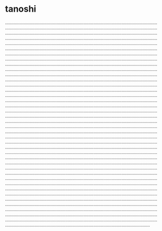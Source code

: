# tanoshi

..........................................................................................................................................................................................................................................................................................................................................................................................................................................................................................................................................................................................................................................................................................................................................................................................................................................................................................................................................................................................................................................................................................................................................................................................................................................................................................................................................................................................................................................................................................................................................................................................................................................................................................................................................................................................................................................................................................................................................................................................................................................................................................................................................................................................................................................................................................................................................................................................................................................................................................................................................................................................................................................................................................................................................................................................................................................................................................................................................................................................................................................................................................................................................................................................................................................................................................................................................................................................................................................................................................................................................................................................................................................................................................................................................................................................................................................................................................................................................................................................................................................................................................................................................................................................................................................................................................................................................................................................................................................................................................................................................................................................................................................................................................................................................................................................................................................................................................................................................................................................................................................................................................................................................................